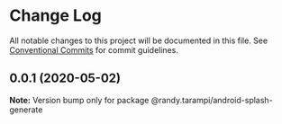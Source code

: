# Change Log

All notable changes to this project will be documented in this file.
See [Conventional Commits](https://conventionalcommits.org) for commit guidelines.

## 0.0.1 (2020-05-02)

**Note:** Version bump only for package @randy.tarampi/android-splash-generate
